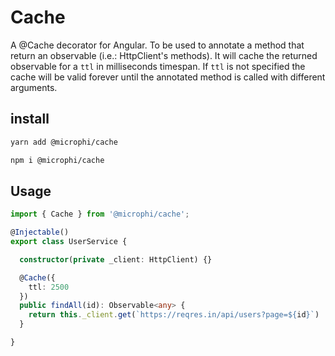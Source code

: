 # Cache

A @Cache decorator for Angular. To be used to annotate a method that return an observable (i.e.: HttpClient's methods). It will cache the returned observable for a `ttl` in milliseconds timespan. If `ttl` is not specified the cache will be valid forever until the annotated method is called with different arguments. 

## install 

```bash
yarn add @microphi/cache
``` 

```bash
npm i @microphi/cache
```

## Usage

```typescript
import { Cache } from '@microphi/cache';

@Injectable()
export class UserService {

  constructor(private _client: HttpClient) {}

  @Cache({
    ttl: 2500
  })
  public findAll(id): Observable<any> {
    return this._client.get(`https://reqres.in/api/users?page=${id}`)
  }

}
```
